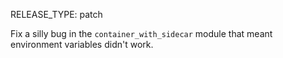 RELEASE_TYPE: patch

Fix a silly bug in the `container_with_sidecar` module that meant environment variables didn't work.
